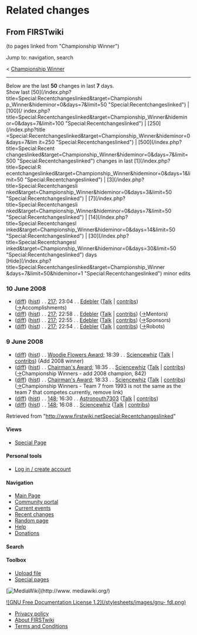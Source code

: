 # Related changes

## From FIRSTwiki

(to pages linked from "Championship Winner")

Jump to: navigation, search

< [Championship Winner](/index.php?title=Championship_Winner&redirect=no "Championship Winner")

--------------------------------------------------------------------------------

Below are the last **50** changes in last **7** days.<br>
Show last [50](/index.php?title=Special:Recentchangeslinked&target=Championshi
p_Winner&hideminor=0&days=7&limit=50 "Special:Recentchangeslinked") | [100](/
index.php?title=Special:Recentchangeslinked&target=Championship_Winner&hidemin
or=0&days=7&limit=100 "Special:Recentchangeslinked") | [250](/index.php?title
=Special:Recentchangeslinked&target=Championship_Winner&hideminor=0&days=7&lim
it=250 "Special:Recentchangeslinked") | [500](/index.php?title=Special:Recent
changeslinked&target=Championship_Winner&hideminor=0&days=7&limit=500 "Special:Recentchangeslinked") changes in last [1](/index.php?title=Special:R
ecentchangeslinked&target=Championship_Winner&hideminor=0&days=1&limit=50 "Special:Recentchangeslinked") | [3](/index.php?title=Special:Recentchangesli
nked&target=Championship_Winner&hideminor=0&days=3&limit=50 "Special:Recentchangeslinked") | [7](/index.php?title=Special:Recentchangesli
nked&target=Championship_Winner&hideminor=0&days=7&limit=50 "Special:Recentchangeslinked") | [14](/index.php?title=Special:Recentchangesl
inked&target=Championship_Winner&hideminor=0&days=14&limit=50 "Special:Recentchangeslinked") | [30](/index.php?title=Special:Recentchangesl
inked&target=Championship_Winner&hideminor=0&days=30&limit=50 "Special:Recentchangeslinked") days<br>
[Hide](/index.php?title=Special:Recentchangeslinked&target=Championship_Winner
&days=7&limit=50&hideminor=1 "Special:Recentchangeslinked") minor edits

### 10 June 2008

- ([diff](/index.php?title=217&curid=1203&diff=68312&oldid=68311 "217")) ([hist](/index.php?title=217&curid=1203&action=history "217")) . . [217](217 "217"); 23:04 . . [Edebler](/index.php?title=User:Edebler&action=edit "User:Edebler") ([Talk](/index.php?title=User_talk:Edebler&action=edit "User talk:Edebler") | [contribs](/index.php?title=Special:Contributions&target=Edebler "Special:Contributions")) ([→](217#Accomplishments "217")Accomplishments)
- ([diff](/index.php?title=217&curid=1203&diff=68311&oldid=68310 "217")) ([hist](/index.php?title=217&curid=1203&action=history "217")) . . [217](217 "217"); 22:58 . . [Edebler](/index.php?title=User:Edebler&action=edit "User:Edebler") ([Talk](/index.php?title=User_talk:Edebler&action=edit "User talk:Edebler") | [contribs](/index.php?title=Special:Contributions&target=Edebler "Special:Contributions")) ([→](217#Mentors "217")Mentors)
- ([diff](/index.php?title=217&curid=1203&diff=68310&oldid=68309 "217")) ([hist](/index.php?title=217&curid=1203&action=history "217")) . . [217](217 "217"); 22:55 . . [Edebler](/index.php?title=User:Edebler&action=edit "User:Edebler") ([Talk](/index.php?title=User_talk:Edebler&action=edit "User talk:Edebler") | [contribs](/index.php?title=Special:Contributions&target=Edebler "Special:Contributions")) ([→](217#Sponsors "217")Sponsors)
- ([diff](/index.php?title=217&curid=1203&diff=68309&oldid=67847 "217")) ([hist](/index.php?title=217&curid=1203&action=history "217")) . . [217](217 "217"); 22:54 . . [Edebler](/index.php?title=User:Edebler&action=edit "User:Edebler") ([Talk](/index.php?title=User_talk:Edebler&action=edit "User talk:Edebler") | [contribs](/index.php?title=Special:Contributions&target=Edebler "Special:Contributions")) ([→](217#Robots "217")Robots)

### 9 June 2008

- ([diff](/index.php?title=Woodie_Flowers_Award&curid=926&diff=68302&oldid=59636 "Woodie Flowers Award")) ([hist](/index.php?title=Woodie_Flowers_Award&curid=926&action=history "Woodie Flowers Award")) . . [Woodie Flowers Award](Woodie_Flowers_Award "Woodie Flowers Award"); 18:39 . . [Sciencewhiz](User:Sciencewhiz "User:Sciencewhiz") ([Talk](/index.php?title=User_talk:Sciencewhiz&action=edit "User talk:Sciencewhiz") | [contribs](/index.php?title=Special:Contributions&target=Sciencewhiz "Special:Contributions")) (Add 2008 winner)
- ([diff](/index.php?title=Chairman%27s_Award&curid=932&diff=68301&oldid=68300 "Chairman's Award")) ([hist](/index.php?title=Chairman%27s_Award&curid=932&action=history "Chairman's Award")) . . [Chairman's Award](Chairman%27s_Award "Chairman's Award"); 18:35 . . [Sciencewhiz](User:Sciencewhiz "User:Sciencewhiz") ([Talk](/index.php?title=User_talk:Sciencewhiz&action=edit "User talk:Sciencewhiz") | [contribs](/index.php?title=Special:Contributions&target=Sciencewhiz "Special:Contributions")) ([→](Chairman%27s_Award#Championship_Winners "Chairman's Award")Championship Winners - add 2008 champion, 842)
- ([diff](/index.php?title=Chairman%27s_Award&curid=932&diff=68300&oldid=59297 "Chairman's Award")) ([hist](/index.php?title=Chairman%27s_Award&curid=932&action=history "Chairman's Award")) . . [Chairman's Award](Chairman%27s_Award "Chairman's Award"); 18:33 . . [Sciencewhiz](User:Sciencewhiz "User:Sciencewhiz") ([Talk](/index.php?title=User_talk:Sciencewhiz&action=edit "User talk:Sciencewhiz") | [contribs](/index.php?title=Special:Contributions&target=Sciencewhiz "Special:Contributions")) ([→](Chairman%27s_Award#Championship_Winners "Chairman's Award")Championship Winners - Team 7 from 1993 is not the same as the team 7 that competes currently, remove link)
- ([diff](/index.php?title=148&curid=1053&diff=68298&oldid=68297 "148")) ([hist](/index.php?title=148&curid=1053&action=history "148")) . . [148](148 "148"); 16:30 . . [Astronouth7303](User:Astronouth7303 "User:Astronouth7303") ([Talk](User_talk:Astronouth7303 "User talk:Astronouth7303") | [contribs](/index.php?title=Special:Contributions&target=Astronouth7303 "Special:Contributions"))
- ([diff](/index.php?title=148&curid=1053&diff=68297&oldid=62036 "148")) ([hist](/index.php?title=148&curid=1053&action=history "148")) . . [148](148 "148"); 16:08 . . [Sciencewhiz](User:Sciencewhiz "User:Sciencewhiz") ([Talk](/index.php?title=User_talk:Sciencewhiz&action=edit "User talk:Sciencewhiz") | [contribs](/index.php?title=Special:Contributions&target=Sciencewhiz "Special:Contributions"))

Retrieved from "<http://www.firstwiki.netSpecial:Recentchangeslinked>"

#### Views

- [Special Page](Special:Recentchangeslinked/Championship_Winner)

#### Personal tools

- [Log in / create account](/index.php?title=Special:Userlogin&returnto=Special:Recentchangeslinked)

[](Main_Page "Main Page")

#### Navigation

- [Main Page](Main_Page)
- [Community portal](FIRSTwiki:Community_portal)
- [Current events](Current_events)
- [Recent changes](Special:Recentchanges)
- [Random page](Special:Random)
- [Help](Help:Contents)
- [Donations](FIRSTwiki:Site_support)

#### Search

#### Toolbox

- [Upload file](Special:Upload)
- [Special pages](Special:Specialpages)

[![MediaWiki](/skins/common/images/poweredby_mediawiki_88x31.png)](http://www.
mediawiki.org/)

[![GNU Free Documentation License 1.2](/stylesheets/images/gnu-
fdl.png)](http://www.gnu.org/copyleft/fdl.html)

- [Privacy policy](FIRSTwiki:Privacy_policy "FIRSTwiki:Privacy policy")
- [About FIRSTwiki](FIRSTwiki:About "FIRSTwiki:About")
- [Terms and Conditions](FIRSTwiki:Terms_and_conditions "FIRSTwiki:Terms and conditions")
